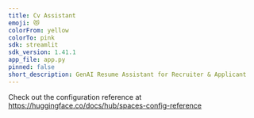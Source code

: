 ```yaml
---
title: Cv Assistant
emoji: 😻
colorFrom: yellow
colorTo: pink
sdk: streamlit
sdk_version: 1.41.1
app_file: app.py
pinned: false
short_description: GenAI Resume Assistant for Recruiter & Applicant
---
```


Check out the configuration reference at https://huggingface.co/docs/hub/spaces-config-reference

